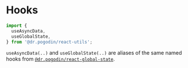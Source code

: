 # Hooks

```jsx
import {
  useAsyncData,
  useGlobalState,
} from '@dr.pogodin/react-utils';
```

`useAsyncData(..)` and `useGlobalState(..)` are aliases of the same named hooks
from [`@dr.pogodin/react-global-state`](https://www.npmjs.com/package/@dr.pogodin/react-global-state).
